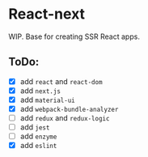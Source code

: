 # React-next

WIP. Base for creating SSR React apps.

## ToDo:
- [x] add `react` and `react-dom`
- [x] add `next.js`
- [x] add `material-ui`
- [x] add `webpack-bundle-analyzer`
- [ ] add `redux` and `redux-logic`
- [ ] add `jest`
- [ ] add `enzyme`
- [x] add `eslint`
